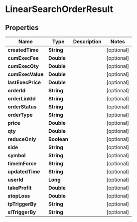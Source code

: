 
# LinearSearchOrderResult

## Properties
Name | Type | Description | Notes
------------ | ------------- | ------------- | -------------
**createdTime** | **String** |  |  [optional]
**cumExecFee** | **Double** |  |  [optional]
**cumExecQty** | **Double** |  |  [optional]
**cumExecValue** | **Double** |  |  [optional]
**lastExecPrice** | **Double** |  |  [optional]
**orderId** | **String** |  |  [optional]
**orderLinkId** | **String** |  |  [optional]
**orderStatus** | **String** |  |  [optional]
**orderType** | **String** |  |  [optional]
**price** | **Double** |  |  [optional]
**qty** | **Double** |  |  [optional]
**reduceOnly** | **Boolean** |  |  [optional]
**side** | **String** |  |  [optional]
**symbol** | **String** |  |  [optional]
**timeInForce** | **String** |  |  [optional]
**updatedTime** | **String** |  |  [optional]
**userId** | **Long** |  |  [optional]
**takeProfit** | **Double** |  |  [optional]
**stopLoss** | **Double** |  |  [optional]
**tpTriggerBy** | **String** |  |  [optional]
**slTriggerBy** | **String** |  |  [optional]



